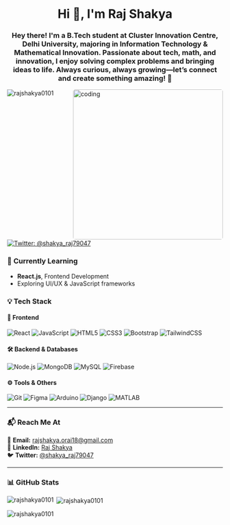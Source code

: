 <h1 align="center">Hi 👋, I'm Raj Shakya</h1>
<h3 align="center">Hey there! I'm a B.Tech student at Cluster Innovation Centre, Delhi University, majoring in Information Technology & Mathematical Innovation. Passionate about tech, math, and innovation, I enjoy solving complex problems and bringing ideas to life. Always curious, always growing—let’s connect and create something amazing! 🚀</h3>

<img style="border-radius: 5px;" align="right" alt="coding" width="350" src="https://media4.giphy.com/media/qgQUggAC3Pfv687qPC/giphy.gif">

<p align="left"> 
  <img src="https://komarev.com/ghpvc/?username=rajshakya0101&label=Profile%20views&color=0e75b6&style=flat" alt="rajshakya0101" /> 
</p>

<p align="left"> 
  <a href="https://twitter.com/shakya_raj79047" target="blank">
    <img src="https://img.shields.io/twitter/follow/shakya_raj79047?logo=twitter&style=for-the-badge" alt="Twitter: @shakya_raj79047" />
  </a> 
</p>

### 🌱 **Currently Learning**
- **React.js**, Frontend Development  
- Exploring UI/UX & JavaScript frameworks  

### 💡 **Tech Stack**
#### 🚀 **Frontend**
![React](https://img.shields.io/badge/React-20232A?style=for-the-badge&logo=react&logoColor=61DAFB)
![JavaScript](https://img.shields.io/badge/JavaScript-323330?style=for-the-badge&logo=javascript&logoColor=F7DF1E)
![HTML5](https://img.shields.io/badge/HTML5-E34F26?style=for-the-badge&logo=html5&logoColor=white)
![CSS3](https://img.shields.io/badge/CSS3-1572B6?style=for-the-badge&logo=css3&logoColor=white)
![Bootstrap](https://img.shields.io/badge/Bootstrap-563D7C?style=for-the-badge&logo=bootstrap&logoColor=white)
![TailwindCSS](https://img.shields.io/badge/Tailwind_CSS-38B2AC?style=for-the-badge&logo=tailwind-css&logoColor=white)

#### 🛠 **Backend & Databases**
![Node.js](https://img.shields.io/badge/Node.js-43853D?style=for-the-badge&logo=node.js&logoColor=white)
![MongoDB](https://img.shields.io/badge/MongoDB-4EA94B?style=for-the-badge&logo=mongodb&logoColor=white)
![MySQL](https://img.shields.io/badge/MySQL-00000F?style=for-the-badge&logo=mysql&logoColor=white)
![Firebase](https://img.shields.io/badge/Firebase-ffca28?style=for-the-badge&logo=firebase&logoColor=black)

#### ⚙️ **Tools & Others**
![Git](https://img.shields.io/badge/Git-F05032?style=for-the-badge&logo=git&logoColor=white)
![Figma](https://img.shields.io/badge/Figma-000?style=for-the-badge&logo=figma&logoColor=white)
![Arduino](https://img.shields.io/badge/Arduino-00979D?style=for-the-badge&logo=arduino&logoColor=white)
![Django](https://img.shields.io/badge/Django-092E20?style=for-the-badge&logo=django&logoColor=white)
![MATLAB](https://img.shields.io/badge/MATLAB-orange?style=for-the-badge&logo=mathworks&logoColor=white)

---

### 📬 **Reach Me At**
📧 **Email:** [rajshakya.orai18@gmail.com](mailto:rajshakya.orai18@gmail.com)  
🔗 **LinkedIn:** [Raj Shakya](https://www.linkedin.com/in/rajshakya0101)  
🐦 **Twitter:** [@shakya_raj79047](https://twitter.com/shakya_raj79047)  

---

### 📊 **GitHub Stats**
<p><img align="left" src="https://github-readme-stats.vercel.app/api/top-langs?username=rajshakya0101&show_icons=true&locale=en&layout=compact" alt="rajshakya0101" /></p>

<p>&nbsp;<img align="center" src="https://github-readme-stats.vercel.app/api?username=rajshakya0101&show_icons=true&locale=en" alt="rajshakya0101" /></p>

<p><img align="center" src="https://github-readme-streak-stats.herokuapp.com/?user=rajshakya0101&" alt="rajshakya0101" /></p>
